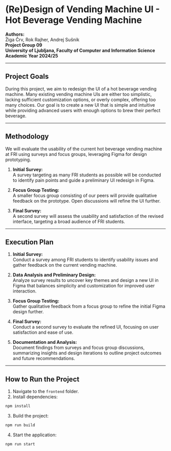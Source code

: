 # (Re)Design of Vending Machine UI - Hot Beverage Vending Machine

**Authors:**  
Žiga Črv, Rok Rajher, Andrej Sušnik  
**Project Group 09**  
**University of Ljubljana, Faculty of Computer and Information Science**  
**Academic Year 2024/25**

---

## Project Goals

During this project, we aim to redesign the UI of a hot beverage vending machine. Many existing vending machine UIs are either too simplistic, lacking sufficient customization options, or overly complex, offering too many choices. Our goal is to create a new UI that is simple and intuitive while providing advanced users with enough options to brew their perfect beverage.

---

## Methodology

We will evaluate the usability of the current hot beverage vending machine at FRI using surveys and focus groups, leveraging Figma for design prototyping. 

1. **Initial Survey:**  
   A survey targeting as many FRI students as possible will be conducted to identify pain points and guide a preliminary UI redesign in Figma.  
   
2. **Focus Group Testing:**  
   A smaller focus group consisting of our peers will provide qualitative feedback on the prototype. Open discussions will refine the UI further.  
   
3. **Final Survey:**  
   A second survey will assess the usability and satisfaction of the revised interface, targeting a broad audience of FRI students.  

---

## Execution Plan

1. **Initial Survey:**  
   Conduct a survey among FRI students to identify usability issues and gather feedback on the current vending machine.  

2. **Data Analysis and Preliminary Design:**  
   Analyze survey results to uncover key themes and design a new UI in Figma that balances simplicity and customization for improved user interaction.  

3. **Focus Group Testing:**  
   Gather qualitative feedback from a focus group to refine the initial Figma design further.  

4. **Final Survey:**  
   Conduct a second survey to evaluate the refined UI, focusing on user satisfaction and ease of use.  

5. **Documentation and Analysis:**  
   Document findings from surveys and focus group discussions, summarizing insights and design iterations to outline project outcomes and future recommendations.  

---

## How to Run the Project

1. Navigate to the `frontend` folder.  
2. Install dependencies:  
```bash
npm install
```
3. Build the project:
```bash
npm run build
```
4. Start the application:
```bash
npm run start
```
